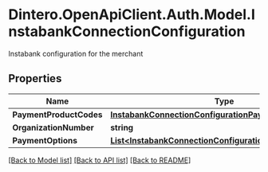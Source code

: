 # Dintero.OpenApiClient.Auth.Model.InstabankConnectionConfiguration
Instabank configuration for the merchant 

## Properties

Name | Type | Description | Notes
------------ | ------------- | ------------- | -------------
**PaymentProductCodes** | [**InstabankConnectionConfigurationPaymentProductCodes**](InstabankConnectionConfigurationPaymentProductCodes.md) |  | [optional] 
**OrganizationNumber** | **string** |  | [optional] 
**PaymentOptions** | [**List&lt;InstabankConnectionConfigurationPaymentOptions&gt;**](InstabankConnectionConfigurationPaymentOptions.md) |  | [optional] 

[[Back to Model list]](../README.md#documentation-for-models) [[Back to API list]](../README.md#documentation-for-api-endpoints) [[Back to README]](../README.md)

